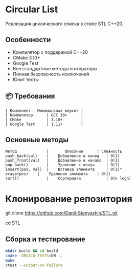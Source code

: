 # Circular List 

Реализация циклического списка в стиле STL C++20.

## Особенности

- Компилятор с поддержкой C++20
- CMake 3.10+
- Google Test 
- Все стандартные методы и итераторы
- Полная безопасность исключений
- Юнит тесты 

## 📦 Требования
```
| Компонент - Минимальная версия |
| Компилятор      | GCC 10+      |
| CMake           | 3.10+        |
| Google Test     | 1.11+        |
```

## Основные методы
```
Метод	          |       Описание	    | Сложность
push_back(val)    |    Добавление в конец   | O(1)
push_front(val)   |    Добавление в начало  | O(1)
pop_back()        |    Удаление с конца	    | O(1)
insert(pos, val)  |    Вставка элемента     | O(1)*
erase(pos)	  |    Удаление элемента    | O(1)
sort()	          |    Сортировка           | O(n logn)
```

# Клонирование репозитория
git clone https://github.com/Danil-Stenyashin/STL.git

cd STL

## Сборка и тестирование

```bash
mkdir build && cd build
cmake -DBUILD_TESTS=ON ..
make
ctest --output-on-failure
